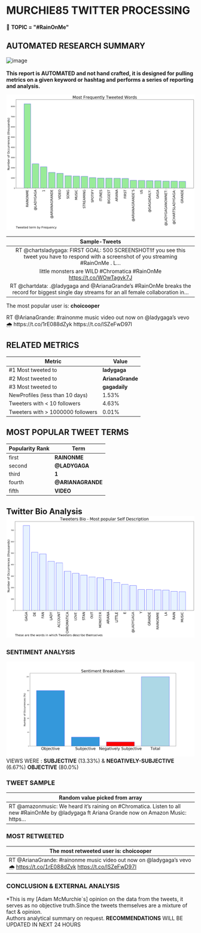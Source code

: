 # MURCHIE85 TWITTER PROCESSING 
&#x1F34E; **TOPIC = "#RainOnMe"**

## AUTOMATED RESEARCH SUMMARY

![image](https://marketingplatform.google.com/about/static/images/gmp/analytics-smb-benefit.jpg)
<br></br>
<b> This report is AUTOMATED and not hand crafted, it is designed for pulling metrics on a given keyword or hashtag and performs a series of reporting and analysis.</b>



![image](TWEETS.png)



|                **Sample-Tweets**        |
| :-------------: |
| RT @chartsladygaga: FIRST GOAL: 500 SCREENSHOT!If you see this tweet you have to respond with a screenshot of you streaming #RainOnMe . L… |
| little monsters are WILD #Chromatica #RainOnMe https://t.co/WOwTagyk7J |
| RT @chartdata: .@ladygaga and @ArianaGrande’s #RainOnMe breaks the record for biggest single day streams for an all female collaboration in… |

The most popular user is: **choicooper**
<div class="alert alert-block alert-danger"> RT @ArianaGrande: #rainonme music video out now on @ladygaga’s vevo 🌧 https://t.co/1rE088dZyk https://t.co/lSZeFwD97l</div>

## RELATED METRICS<br>
| Metric | Value |
| ------------- | ------------- |
| #1 Most tweeted to  | **ladygaga** |
| #2 Most tweeted to  | **ArianaGrande** |
| #3 Most tweeted to  | **gagadaily** |
| NewProfiles (less than 10 days) | 1.53%  |
| Tweeters with < 10 followers  | 4.63%|
| Tweeters with > 1000000 followers  | 0.01%  |



## MOST POPULAR TWEET TERMS 


| Popularity Rank  | Term |
| ------------- | ------------- |
| first  | **RAINONME**  |
| second  | **@LADYGAGA**  |
| third  | **1** |
| fourth  | **@ARIANAGRANDE**  |
| fifth  | **VIDEO**  |


## Twitter Bio Analysis![image](BIO.png)
### SENTIMENT ANALYSIS
![image](sentiment.png)
VIEWS WERE : **SUBJECTIVE**  (13.33%) & **NEGATIVELY-SUBJECTIVE** (6.67%) **OBJECTIVE** (80.0%)

### TWEET SAMPLE 
| Random value picked from array |
| ------------- |
|RT @amazonmusic: We heard it’s raining on #Chromatica. Listen to all new #RainOnMe by @ladygaga ft Ariana Grande now on Amazon Music: https… |

### MOST RETWEETED 

| The most retweeted user is: **choicooper**  |
| ------------- |
| RT @ArianaGrande: #rainonme music video out now on @ladygaga’s vevo 🌧 https://t.co/1rE088dZyk https://t.co/lSZeFwD97l |

### CONCLUSION & EXTERNAL ANALYSIS

*This is my [Adam McMurchie`s] opinion on the data from the tweets, it serves as no objective truth.Since the tweets themselves are a mixture of fact & opinion.<br>
Authors analytical summary on request.
**RECOMMENDATIONS** WILL BE UPDATED IN NEXT  24 HOURS <br>